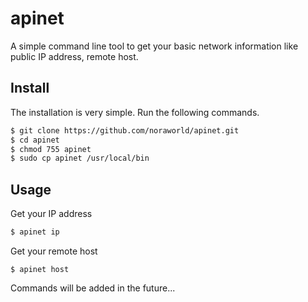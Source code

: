 # apinet
A simple command line tool to get your basic network information like public IP address, remote host.

## Install
The installation is very simple. Run the following commands.

```bash
$ git clone https://github.com/noraworld/apinet.git
$ cd apinet
$ chmod 755 apinet
$ sudo cp apinet /usr/local/bin
```

## Usage
Get your IP address

```bash
$ apinet ip
```

Get your remote host

```
$ apinet host
```
Commands will be added in the future...
